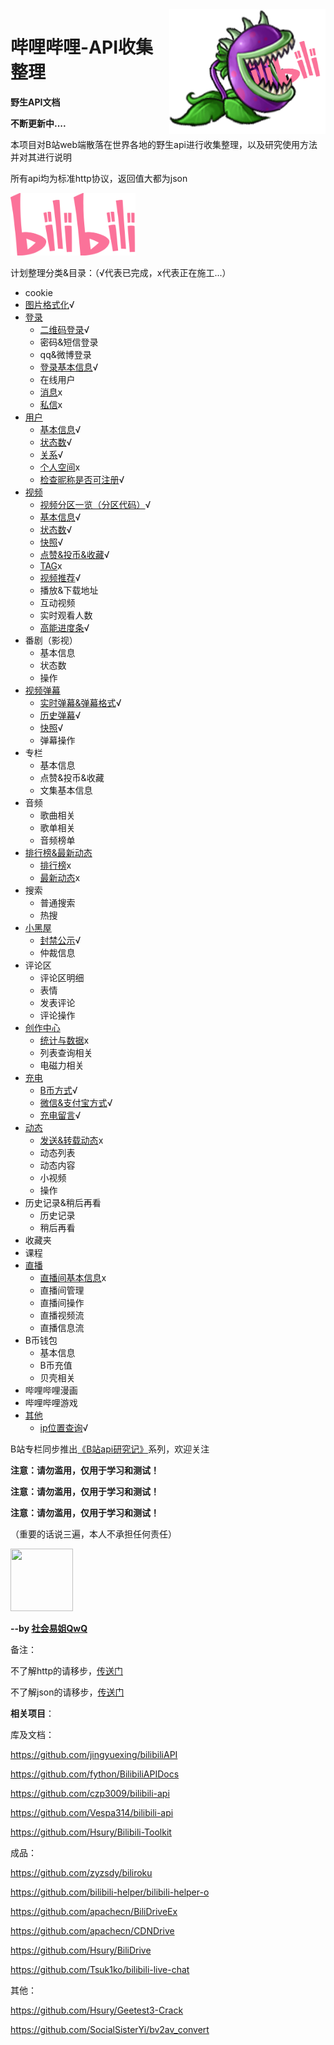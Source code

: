 <img src="/imgs/Mylogo.png" align="right" width="250" height="200"/>

# 哔哩哔哩-API收集整理

**野生API文档**

**不断更新中....**

本项目对B站web端散落在世界各地的野生api进行收集整理，以及研究使用方法并对其进行说明

所有api均为标准http协议，返回值大都为json

<img src="/imgs/bilibili.svg" width="200" height="100"/>

计划整理分类&目录：（√代表已完成，x代表正在施工...）

- cookie
- [图片格式化](other/picture.md)√
- [登录](login)
  - [二维码登录](login/QR.md)√
  - 密码&短信登录
  - qq&微博登录
  - [登录基本信息](login/login_info.md)√
  - 在线用户
  - [消息](login/msg.md)x
  - [私信](login/private_msg.md)x
- [用户](user)
  - [基本信息](user/info.md)√
  - [状态数](user/status_number.md)√
  - [关系](user/relation.md)√
  - [个人空间](user/space.md)x
  - [检查昵称是否可注册](user/check_nickname.md)√
- [视频](video)
  - [视频分区一览（分区代码）](video/video_zone.md)√
  - [基本信息](video/info.md)√
  - [状态数](video/status_number.md)√
  - [快照](video/snapshot.md)√
  - [点赞&投币&收藏](video/like_coin_fav.md)√
  - [TAG](video/tags.md)x
  - [视频推荐](video/recommend.md)√
  - 播放&下载地址
  - 互动视频
  - 实时观看人数
  - [高能进度条](video/pbp.md)√
- 番剧（影视）
  - 基本信息
  - 状态数
  - 操作
- [视频弹幕](danmaku)
  - [实时弹幕&弹幕格式](danmaku/danmaku.md)√
  - [历史弹幕](danmaku/history.md)√
  - [快照](danmaku/snapshot.md)√
  - 弹幕操作
- 专栏
  - 基本信息
  - 点赞&投币&收藏
  - 文集基本信息
- 音频
  - 歌曲相关
  - 歌单相关
  - 音频榜单
- [排行榜&最新动态](ranking&dynamic)
  - [排行榜](ranking&dynamic/ranking.md)x
  - [最新动态](ranking&dynamic/dynamic.md)x
- 搜索
  - 普通搜索
  - 热搜
- [小黑屋](blackroom)
  - [封禁公示](blackroom/banlist.md)√
  - 仲裁信息
- 评论区
  - 评论区明细
  - 表情
  - 发表评论
  - 评论操作
- [创作中心](creativecenter)
  - [统计与数据](creativecenter/statistics&data.md)x
  - 列表查询相关
  - 电磁力相关
- [充电](electric)
  - [B币方式](electric/Bcoin.md)√
  - [微信&支付宝方式](electric/WeChat&Alipay.md)√
  - [充电留言](electric/charge_msg.md)√
- [动态](dynamic)
  - [发送&转载动态](dynamic/publish.md)x
  - 动态列表
  - 动态内容
  - 小视频
  - 操作
- 历史记录&稍后再看
  - 历史记录
  - 稍后再看
- 收藏夹
- 课程
- [直播](live)
  - [直播间基本信息](live/info.md)x
  - 直播间管理
  - 直播间操作
  - 直播视频流
  - 直播信息流
- B币钱包
  - 基本信息
  - B币充值
  - 贝壳相关
- 哔哩哔哩漫画
- 哔哩哔哩游戏
- [其他](other)
  - [ip位置查询](other/ip.md)√

B站专栏同步推出[《B站api研究记》](https://www.bilibili.com/read/readlist/rl207146)系列，欢迎关注

**注意：请勿滥用，仅用于学习和测试！**

**注意：请勿滥用，仅用于学习和测试！**

**注意：请勿滥用，仅用于学习和测试！**

（重要的话说三遍，本人不承担任何责任）

<img src="https://i2.hdslb.com/bfs/face/480e2e98513aaeb65d2f2c76dbae750c4de722e9.jpg" width="100" height="100"/>

**--by [社会易姐QwQ](https://space.bilibili.com/293793435)**

备注：

不了解http的请移步，[传送门](https://www.cnblogs.com/an-wen/p/11180076.html)

不了解json的请移步，[传送门](https://www.sojson.com/json/json_index.html)



**相关项目**：

库及文档：

https://github.com/jingyuexing/bilibiliAPI

https://github.com/fython/BilibiliAPIDocs

https://github.com/czp3009/bilibili-api

https://github.com/Vespa314/bilibili-api

https://github.com/Hsury/Bilibili-Toolkit

成品：

https://github.com/zyzsdy/biliroku

https://github.com/bilibili-helper/bilibili-helper-o

https://github.com/apachecn/BiliDriveEx

https://github.com/apachecn/CDNDrive

https://github.com/Hsury/BiliDrive

https://github.com/Tsuk1ko/bilibili-live-chat

其他：

https://github.com/Hsury/Geetest3-Crack

https://github.com/SocialSisterYi/bv2av_convert

